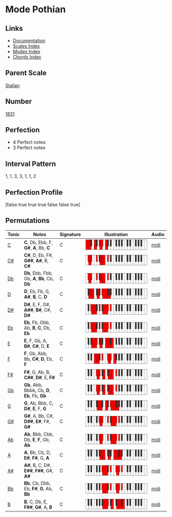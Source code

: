 # Mode Pothian

## Links

- [Documentation](index.md)
- [Scales Index](Scales.md)
- [Modes Index](Modes.md)
- [Chords Index](Chords.md)

## Parent Scale

[Stalian](ScaleStalian.md)

## Number

[1831](https://ianring.com/musictheory/scales/1831)

## Perfection

- 4 Perfect notes
- 3 Perfect notes

## Interval Pattern

1, 1, 3, 3, 1, 1, 2

## Perfection Profile

[false true true true false false true]

## Permutations

| Tonic | Notes | Signature | Illustration | Audio |
|-------|-------|-----------|--------------|-------|
| [C](ModeCNaturalPothian.md) | **C**, Db, Ebb, F, **G#**, **A**, Bb, **C** | C | ![CNaturalPothian](ModeCNaturalPothian.png) | [midi](https://github.com/edipermadi/music/blob/main/docs/ModeCNaturalPothian.mid?raw=true) |
| [C#](ModeCSharpPothian.md) | **C#**, D, Eb, F#, **G##**, **A#**, B, **C#** | C | ![CSharpPothian](ModeCSharpPothian.png) | [midi](https://github.com/edipermadi/music/blob/main/docs/ModeCSharpPothian.mid?raw=true) |
| [Db](ModeDFlatPothian.md) | **Db**, Ebb, Fbb, Gb, **A**, **Bb**, Cb, **Db** | C | ![DFlatPothian](ModeDFlatPothian.png) | [midi](https://github.com/edipermadi/music/blob/main/docs/ModeDFlatPothian.mid?raw=true) |
| [D](ModeDNaturalPothian.md) | **D**, Eb, Fb, G, **A#**, **B**, C, **D** | C | ![DNaturalPothian](ModeDNaturalPothian.png) | [midi](https://github.com/edipermadi/music/blob/main/docs/ModeDNaturalPothian.mid?raw=true) |
| [D#](ModeDSharpPothian.md) | **D#**, E, F, G#, **A##**, **B#**, C#, **D#** | C | ![DSharpPothian](ModeDSharpPothian.png) | [midi](https://github.com/edipermadi/music/blob/main/docs/ModeDSharpPothian.mid?raw=true) |
| [Eb](ModeEFlatPothian.md) | **Eb**, Fb, Gbb, Ab, **B**, **C**, Db, **Eb** | C | ![EFlatPothian](ModeEFlatPothian.png) | [midi](https://github.com/edipermadi/music/blob/main/docs/ModeEFlatPothian.mid?raw=true) |
| [E](ModeENaturalPothian.md) | **E**, F, Gb, A, **B#**, **C#**, D, **E** | C | ![ENaturalPothian](ModeENaturalPothian.png) | [midi](https://github.com/edipermadi/music/blob/main/docs/ModeENaturalPothian.mid?raw=true) |
| [F](ModeFNaturalPothian.md) | **F**, Gb, Abb, Bb, **C#**, **D**, Eb, **F** | C | ![FNaturalPothian](ModeFNaturalPothian.png) | [midi](https://github.com/edipermadi/music/blob/main/docs/ModeFNaturalPothian.mid?raw=true) |
| [F#](ModeFSharpPothian.md) | **F#**, G, Ab, B, **C##**, **D#**, E, **F#** | C | ![FSharpPothian](ModeFSharpPothian.png) | [midi](https://github.com/edipermadi/music/blob/main/docs/ModeFSharpPothian.mid?raw=true) |
| [Gb](ModeGFlatPothian.md) | **Gb**, Abb, Bbbb, Cb, **D**, **Eb**, Fb, **Gb** | C | ![GFlatPothian](ModeGFlatPothian.png) | [midi](https://github.com/edipermadi/music/blob/main/docs/ModeGFlatPothian.mid?raw=true) |
| [G](ModeGNaturalPothian.md) | **G**, Ab, Bbb, C, **D#**, **E**, F, **G** | C | ![GNaturalPothian](ModeGNaturalPothian.png) | [midi](https://github.com/edipermadi/music/blob/main/docs/ModeGNaturalPothian.mid?raw=true) |
| [G#](ModeGSharpPothian.md) | **G#**, A, Bb, C#, **D##**, **E#**, F#, **G#** | C | ![GSharpPothian](ModeGSharpPothian.png) | [midi](https://github.com/edipermadi/music/blob/main/docs/ModeGSharpPothian.mid?raw=true) |
| [Ab](ModeAFlatPothian.md) | **Ab**, Bbb, Cbb, Db, **E**, **F**, Gb, **Ab** | C | ![AFlatPothian](ModeAFlatPothian.png) | [midi](https://github.com/edipermadi/music/blob/main/docs/ModeAFlatPothian.mid?raw=true) |
| [A](ModeANaturalPothian.md) | **A**, Bb, Cb, D, **E#**, **F#**, G, **A** | C | ![ANaturalPothian](ModeANaturalPothian.png) | [midi](https://github.com/edipermadi/music/blob/main/docs/ModeANaturalPothian.mid?raw=true) |
| [A#](ModeASharpPothian.md) | **A#**, B, C, D#, **E##**, **F##**, G#, **A#** | C | ![ASharpPothian](ModeASharpPothian.png) | [midi](https://github.com/edipermadi/music/blob/main/docs/ModeASharpPothian.mid?raw=true) |
| [Bb](ModeBFlatPothian.md) | **Bb**, Cb, Dbb, Eb, **F#**, **G**, Ab, **Bb** | C | ![BFlatPothian](ModeBFlatPothian.png) | [midi](https://github.com/edipermadi/music/blob/main/docs/ModeBFlatPothian.mid?raw=true) |
| [B](ModeBNaturalPothian.md) | **B**, C, Db, E, **F##**, **G#**, A, **B** | C | ![BNaturalPothian](ModeBNaturalPothian.png) | [midi](https://github.com/edipermadi/music/blob/main/docs/ModeBNaturalPothian.mid?raw=true) |
